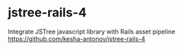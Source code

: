 # jstree-rails-4
Integrate JSTree javascript library with Rails asset pipeline  https://github.com/kesha-antonov/jstree-rails-4
